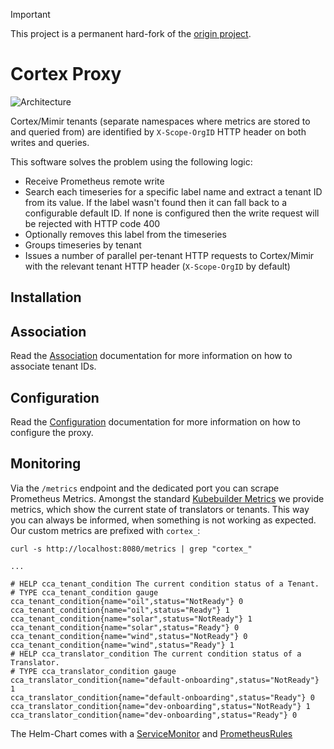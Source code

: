 > [!IMPORTANT]
> This project is a permanent hard-fork of the [origin project](https://github.com/blind-oracle/cortex-tenant).

# Cortex Proxy

![Architecture](docs/images/capsule-cortex.gif)

Cortex/Mimir tenants (separate namespaces where metrics are stored to and queried from) are identified by `X-Scope-OrgID` HTTP header on both writes and queries.

This software solves the problem using the following logic:

- Receive Prometheus remote write
- Search each timeseries for a specific label name and extract a tenant ID from its value.
  If the label wasn't found then it can fall back to a configurable default ID.
  If none is configured then the write request will be rejected with HTTP code 400
- Optionally removes this label from the timeseries
- Groups timeseries by tenant
- Issues a number of parallel per-tenant HTTP requests to Cortex/Mimir with the relevant tenant HTTP header (`X-Scope-OrgID` by default)


## Installation

## Association

Read the [Association](association.md) documentation for more information on how to associate tenant IDs.

## Configuration

Read the [Configuration](configuration.md) documentation for more information on how to configure the proxy.

## Monitoring

Via the `/metrics` endpoint and the dedicated port you can scrape Prometheus Metrics. Amongst the standard [Kubebuilder Metrics](https://book-v1.book.kubebuilder.io/beyond_basics/controller_metrics) we provide metrics, which show the current state of translators or tenants. This way you can always be informed, when something is not working as expected. Our custom metrics are prefixed with `cortex_`:

```shell
curl -s http://localhost:8080/metrics | grep "cortex_"

...

# HELP cca_tenant_condition The current condition status of a Tenant.
# TYPE cca_tenant_condition gauge
cca_tenant_condition{name="oil",status="NotReady"} 0
cca_tenant_condition{name="oil",status="Ready"} 1
cca_tenant_condition{name="solar",status="NotReady"} 1
cca_tenant_condition{name="solar",status="Ready"} 0
cca_tenant_condition{name="wind",status="NotReady"} 0
cca_tenant_condition{name="wind",status="Ready"} 1
# HELP cca_translator_condition The current condition status of a Translator.
# TYPE cca_translator_condition gauge
cca_translator_condition{name="default-onboarding",status="NotReady"} 1
cca_translator_condition{name="default-onboarding",status="Ready"} 0
cca_translator_condition{name="dev-onboarding",status="NotReady"} 1
cca_translator_condition{name="dev-onboarding",status="Ready"} 0
```

The Helm-Chart comes with a [ServiceMonitor](https://github.com/prometheus-operator/prometheus-operator/blob/main/Documentation/api.md#servicemonitor) and [PrometheusRules](https://github.com/prometheus-operator/prometheus-operator/blob/main/Documentation/api.md#monitoring.coreos.com/v1.PrometheusRule)
